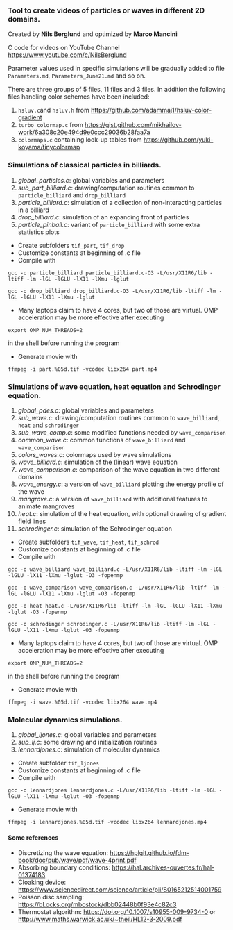 ### Tool to create videos of particles or waves in different 2D domains.

Created by **Nils Berglund** and optimized by **Marco Mancini**

C code for videos on YouTube Channel https://www.youtube.com/c/NilsBerglund

Parameter values used in specific simulations will be gradually added to file `Parameters.md`, `Parameters_June21.md` and so on.

There are three groups of 5 files, 11 files and 3 files. 
In addition the following files handling color schemes have been included:

1. `hsluv.c`and `hsluv.h` from https://github.com/adammaj1/hsluv-color-gradient 
2. `turbo_colormap.c` from https://gist.github.com/mikhailov-work/6a308c20e494d9e0ccc29036b28faa7a
3. `colormaps.c` containing look-up tables from https://github.com/yuki-koyama/tinycolormap

### Simulations of classical particles in billiards.

1. *global_particles.c*:    global variables and parameters
2. *sub_part_billiard.c*:   drawing/computation routines common to `particle_billiard` and `drop_billiard`
3. *particle_billiard.c*:   simulation of a collection of non-interacting particles in a billiard
4. *drop_billiard.c*:       simulation of an expanding front of particles
5. *particle_pinball.c*:    variant of `particle_billiard` with some extra statistics plots 

- Create subfolders `tif_part`, `tif_drop`
- Customize constants at beginning of .c file
- Compile with 

`gcc -o particle_billiard particle_billiard.c-O3 -L/usr/X11R6/lib -ltiff -lm -lGL -lGLU -lX11 -lXmu -lglut`

`gcc -o drop_billiard drop_billiard.c-O3 -L/usr/X11R6/lib -ltiff -lm -lGL -lGLU -lX11 -lXmu -lglut`

- Many laptops claim to have 4 cores, but two of those are virtual. OMP acceleration may be more effective after executing           

`export OMP_NUM_THREADS=2` 

in the shell before running the program

- Generate movie with 

`ffmpeg -i part.%05d.tif -vcodec libx264 part.mp4`

### Simulations of wave equation, heat equation and Schrodinger equation.

1. *global_pdes.c*:     global variables and parameters
2. *sub_wave.c*:        drawing/computation routines common to `wave_billiard`, `heat` and `schrodinger`
3. *sub_wave_comp.c*:   some modified functions needed by `wave_comparison`
4. *common_wave.c*:     common functions of `wave_billiard` and `wave_comparison`
5. *colors_waves.c*:    colormaps used by wave simulations
6. *wave_billiard.c*:   simulation of the (linear) wave equation
7. *wave_comparison.c*: comparison of the wave equation in two different domains
8. *wave_energy.c*:     a version of `wave_billiard` plotting the energy profile of the wave
9. *mangrove.c*:        a version of `wave_billiard` with additional features to animate mangroves
10. *heat.c*:           simulation of the heat equation, with optional drawing of gradient field lines
11. *schrodinger.c*:    simulation of the Schrodinger equation

- Create subfolders `tif_wave`, `tif_heat`, `tif_schrod`
- Customize constants at beginning of .c file
- Compile with 

`gcc -o wave_billiard wave_billiard.c -L/usr/X11R6/lib -ltiff -lm -lGL -lGLU -lX11 -lXmu -lglut -O3 -fopenmp`

`gcc -o wave_comparison wave_comparison.c -L/usr/X11R6/lib -ltiff -lm -lGL -lGLU -lX11 -lXmu -lglut -O3 -fopenmp`

`gcc -o heat heat.c -L/usr/X11R6/lib -ltiff -lm -lGL -lGLU -lX11 -lXmu -lglut -O3 -fopenmp`

`gcc -o schrodinger schrodinger.c -L/usr/X11R6/lib -ltiff -lm -lGL -lGLU -lX11 -lXmu -lglut -O3 -fopenmp`

- Many laptops claim to have 4 cores, but two of those are virtual. OMP acceleration may be more effective after executing           

`export OMP_NUM_THREADS=2` 

in the shell before running the program

- Generate movie with 

`ffmpeg -i wave.%05d.tif -vcodec libx264 wave.mp4`

### Molecular dynamics simulations.

1. *global_ljones.c*:     global variables and parameters
2. *sub_lj.c*:            some drawing and initialization routines
3. *lennardjones.c*:      simulation of molecular dynamics

- Create subfolder `tif_ljones`
- Customize constants at beginning of .c file
- Compile with 

`gcc -o lennardjones lennardjones.c -L/usr/X11R6/lib -ltiff -lm -lGL -lGLU -lX11 -lXmu -lglut -O3 -fopenmp`

- Generate movie with 

`ffmpeg -i lennardjones.%05d.tif -vcodec libx264 lennardjones.mp4`

#### Some references ####

- Discretizing the wave equation: https://hplgit.github.io/fdm-book/doc/pub/wave/pdf/wave-4print.pdf
- Absorbing boundary conditions: https://hal.archives-ouvertes.fr/hal-01374183
- Cloaking device: https://www.sciencedirect.com/science/article/pii/S0165212514001759
- Poisson disc sampling: https://bl.ocks.org/mbostock/dbb02448b0f93e4c82c3
- Thermostat algorithm: https://doi.org/10.1007/s10955-009-9734-0
or http://www.maths.warwick.ac.uk/~theil/HL12-3-2009.pdf


